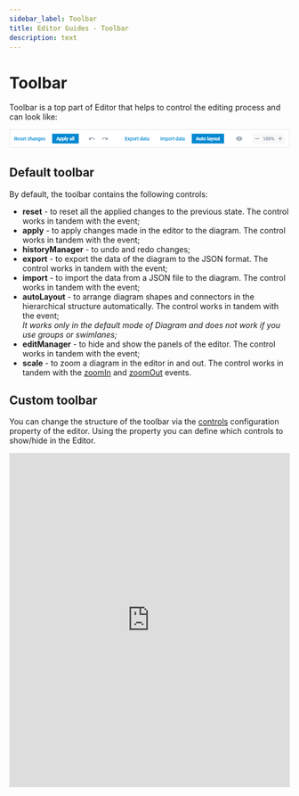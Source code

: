 ```yaml
---
sidebar_label: Toolbar
title: Editor Guides - Toolbar
description: text
---
```


# Toolbar

Toolbar is a top part of Editor that helps to control the editing process and can look like:

![](../../assets/toolbar.png)

## Default toolbar

By default, the toolbar contains the following controls:

- **reset** - to reset all the applied changes to the previous state. The control works in tandem with the [](../../api/editor/resetbutton_event.md) event;
- **apply** - to apply changes made in the editor to the diagram. The control works in tandem with the [](../../api/editor/applybutton_event.md) event; 
- **historyManager** - to undo and redo changes;
- **export** - to export the data of the diagram to the JSON format. The control works in tandem with the [](../../api/editor/exportdata_event.md) event;
- **import** - to import the data from a JSON file to the diagram. The control works in tandem with the [](../../api/editor/importdata_event.md) event;
- **autoLayout** - to arrange diagram shapes and connectors in the hierarchical structure automatically. The control works in tandem with the [](../../api/editor/autolayout_event.md) event;<br>*It works only in the default mode of Diagram and does not work if you use groups or swimlanes;*
- **editManager** - to hide and show the panels of the editor. The control works in tandem with the [](../../api/editor/visibility_event.md) event;
- **scale** - to zoom a diagram in the editor in and out. The control works in tandem with the [zoomIn](../../../api/editor/zoomin_event/) and [zoomOut](../../../api/editor/zoomout_event/) events.

## Custom toolbar

You can change the structure of the toolbar via the [controls](../../api/editor/controls_property.md) configuration property of the editor. 
Using the property you can define which controls to show/hide in the Editor.

<iframe src="https://snippet.dhtmlx.com/w0ktaab3?mode=js" frameborder="0" class="snippet_iframe" width="100%" height="600"></iframe>

